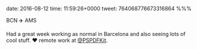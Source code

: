 date: 2016-08-12
time: 11:59:26+0000
tweet: 764068776673316864
%%%

BCN ✈️ AMS

Had a great week working as normal in Barcelona and also seeing lots of cool stuff. ❤️ remote work at [@PSPDFKit](https://twitter.com/PSPDFKit).
